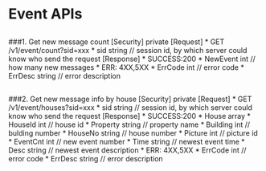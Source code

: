 # Event APIs

##
###1. Get new message count
	[Security]	private
	[Request]
  		* GET /v1/event/count?sid=xxx
	  		* sid 			string	// session id, by which server could know who send the request
	[Response]
		* SUCCESS:200 
			* NewEvent		int 		// how many new messages
		* ERR: 4XX,5XX
	  		* ErrCode		int			// error code
	  		* ErrDesc		string		// error description

##
###2. Get new message info by house
	[Security]	private
	[Request]
  		* GET /v1/event/houses?sid=xxx
	  		* sid 			string	// session id, by which server could know who send the request
	[Response]
		* SUCCESS:200 
			* House				array
				* HouseId		int 	// house id
				* Property		string	// property name
				* Building		int		// bulding number
				* HouseNo		string	// house number
				* Picture		int		// picture id
				* EventCnt		int		// new event number
				* Time			string	// newest event time
				* Desc			string	// newest event description
		* ERR: 4XX,5XX
	  		* ErrCode			int			// error code
	  		* ErrDesc			string		// error description
